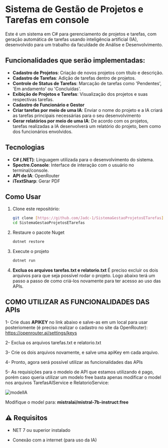 # Sistema de Gestão de Projetos e Tarefas em console 

Este é um sistema em C# para gerenciamento de projetos e tarefas, com geração automática de tarefas usando inteligência artificial (IA), desenvolvido para um trabalho da faculdade de Análise e Desenvolvimento.

## Funcionalidades que serão implementadas:

- **Cadastro de Projetos**: Criação de novos projetos com título e descrição.
- **Cadastro de Tarefas**: Adição de tarefas dentro de projetos.
- **Controle de Status de Tarefas**: Marcação de tarefas como 'Pendentes', 'Em andamento' ou 'Concluídas'.
- **Exibição de Projetos e Tarefas**: Visualização dos projetos e suas respectivas tarefas.
- **Cadastro de Funcionário e Gestor**
- **Criar tarefas por meio de uma IA**: Enviar o nome do projeto e a IA criará as tarefas principais necessárias para o seu desenvolvimento
- **Gerar relatórios por meio de uma IA**: De acordo com os projetos, tarefas realizadas a IA desenvolverá um relatório do projeto, bem como dos funcionários envolvidos.

## Tecnologias

- **C# (.NET)**: Linguagem utilizada para o desenvolvimento do sistema.
- **Spectre.Console**: Interface de interação com o usuário no terminal/console.
- **API de IA**: OpenRouter
- **iTextSharp**: Gerar PDF

## Como Usar

1. Clone este repositório:
   ```bash
   git clone [https://github.com/Jadc-1/SistemaGestaoProjetosETarefas]
   cd SistemaGestaoProjetosETarefas
   
2. Restaure o pacote Nuget
   ```bash
   dotnet restore

3. Execute o projeto
   ```bash
   dotnet run

4. **Exclua os arquivos tarefas.txt e relatorio.txt**
      É preciso excluir os dois arquivos para que seja possível rodar o projeto. Logo abaixo terá um passo a passo de como criá-los novamente para ter acesso ao uso das APIs.
   

## COMO UTILIZAR AS FUNCIONALIDADES DAS APIs 

   1- Crie duas **APIKEY** no link abaixo e salve-as em um local para usar posteriomente (é preciso realizar o cadastro no site da OpenRouter):
       https://openrouter.ai/settings/keys

   2- Exclua os arquivos tarefas.txt e relatorio.txt

   3- Crie os dois arquivos novamente, e salve uma apiKey em cada arquivo.

   4- Pronto, agora será possível utilizar as funcionalidades das APIs

   5- As requisições para o modelo de API que estamos utilizando é pago, porém caso queria utilizar um modelo free basta apenas modificar o model nos arquivos TarefasAIService e RelatorioService: 


   ![modelIA](https://github.com/user-attachments/assets/c0ecdc2d-8036-4c22-b394-91b24ace864e)

   Modifique o model para: **mistralai/mistral-7b-instruct:free**
   
## ⚠️ Requisitos

- NET 7 ou superior instalado

- Conexão com a internet (para uso da IA)
